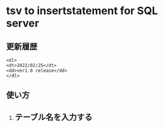 # tsv to insertstatement for SQL server

## 更新履歴
    <dl>
    <dt>2022/02/25</dt>
    <dd>ver1.0 release</dd>
    </dl>
## 使い方

1. テーブル名を入力する
    - 
